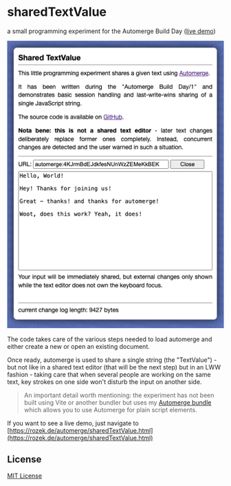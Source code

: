 # sharedTextValue #

a small programming experiment for the Automerge Build Day ([live demo](https://rozek.de/automerge/sharedTextValue.html))

![Screenshot](sharedTextValue-Screenshot.png)

The code takes care of the various steps needed to load automerge and either create a new or open an existing document.

Once ready, automerge is used to share a single string (the "TextValue") - but not like in a shared text editor (that will be the next step) but in an LWW fashion - taking care that when several people are working on the same text, key strokes on one side won't disturb the input on another side.

> An important detail worth mentioning: the experiment has not been built using Vite or another bundler but uses my [Automerge bundle](https://github.com/rozek/automerge-bundle) which allows you to use Automerge for plain script elements.

If you want to see a live demo, just navigate to [https://rozek.de/automerge/sharedTextValue.html](https://rozek.de/automerge/sharedTextValue.html)

## License ##

[MIT License](LICENSE.md)
